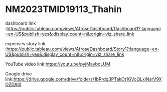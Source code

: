 # NM2023TMID19113_Thahin


dashboard link :https://public.tableau.com/views/AfroseDashboard/Dashboard1?:language=en-US&publish=yes&:display_count=n&:origin=viz_share_link

expenses story link :https://public.tableau.com/views/AfroseDashboard/Story1?:language=en-US&publish=yes&:display_count=n&:origin=viz_share_link

YouTube video link:https://youtu.be/pyjMaybqLUM

Google drive link:https://drive.google.com/drive/folders/1bRrdg3PTakOt1GVoQLxjNsrV9XOZDAI0
